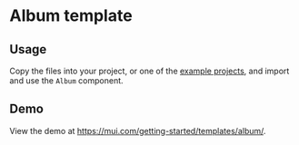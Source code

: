 # Album template

## Usage

<!-- #default-branch-switch -->

Copy the files into your project, or one of the [example projects](https://github.com/mui-org/material-ui/tree/master/examples), and import and use the `Album` component.

## Demo

<!-- #default-branch-switch -->

View the demo at https://mui.com/getting-started/templates/album/.
